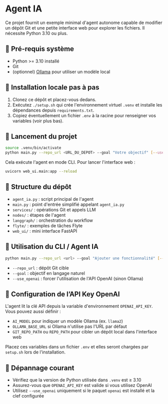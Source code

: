 # Agent IA

Ce projet fournit un exemple minimal d'agent autonome capable de modifier un dépôt Git et une petite interface web pour explorer les fichiers. Il nécessite Python 3.10 ou plus.

## 🔧 Pré-requis système
- Python >= 3.10 installé
- Git
- (optionnel) [Ollama](https://ollama.ai) pour utiliser un modèle local

## 🚀 Installation locale pas à pas
1. Clonez ce dépôt et placez-vous dedans.
2. Exécutez `./setup.sh` qui crée l'environnement virtuel `.venv` et installe les dépendances depuis `requirements.txt`.
3. Copiez éventuellement un fichier `.env` à la racine pour renseigner vos variables (voir plus bas).

## 🧪 Lancement du projet
```bash
source .venv/bin/activate
python main.py --repo_url <URL_DU_DEPOT> --goal "Votre objectif" [--use_openai]
```
Cela exécute l'agent en mode CLI. Pour lancer l'interface web :
```bash
uvicorn web_ui.main:app --reload
```

## 📂 Structure du dépôt
- `agent_ia.py` : script principal de l'agent
- `main.py` : point d'entrée simplifié appelant `agent_ia.py`
- `services/` : opérations Git et appels LLM
- `nodes/` : étapes de l'agent
- `langgraph/` : orchestration du workflow
- `flyte/` : exemples de tâches Flyte
- `web_ui/` : mini interface FastAPI

## 🤖 Utilisation du CLI / Agent IA
```bash
python main.py --repo_url <url> --goal "Ajouter une fonctionnalité" [--use_openai]
```
- `--repo_url` : dépôt Git cible
- `--goal` : objectif en langage naturel
- `--use_openai` : forcer l'utilisation de l'API OpenAI (sinon Ollama)

## 💬 Configuration de l’API Key OpenAI
L'agent lit la clé API depuis la variable d'environnement `OPENAI_API_KEY`. Vous pouvez aussi définir :
- `AI_MODEL` pour indiquer un modèle Ollama (ex. `llama2`)
- `OLLAMA_BASE_URL` si Ollama n'utilise pas l'URL par défaut
- `GIT_REPO_PATH` ou `REPO_PATH` pour cibler un dépôt local dans l'interface web

Placez ces variables dans un fichier `.env` et elles seront chargées par `setup.sh` lors de l'installation.

## 🐛 Dépannage courant
- Vérifiez que la version de Python utilisée dans `.venv` est ≥ 3.10
- Assurez-vous que `OPENAI_API_KEY` est valide si vous utilisez OpenAI
- Utilisez `--use_openai` uniquement si le paquet `openai` est installé et la clef configurée


